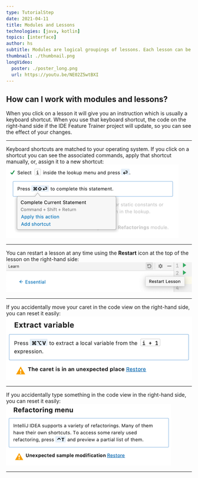 ```yaml
---
type: TutorialStep
date: 2021-04-11
title: Modules and Lessons
technologies: [java, kotlin]
topics: [interface]
author: hs
subtitle: Modules are logical groupings of lessons. Each lesson can be completed in any order and restarted as many times are you like. Lessons will help you to associate actions and keyboard shortcuts with functionality in the IDE.
thumbnail: ./thumbnail.png
longVideo:
  poster: ./poster_long.png
  url: https://youtu.be/NE02Z5wtBXI
---
```


## How can I work with modules and lessons?
When you click on a lesson it will give you an instruction which is usually a keyboard shortcut. When you use that keyboard shortcut, the code on the right-hand side if the IDE Feature Trainer project will update, so you can see the effect of your changes.
***
Keyboard shortcuts are matched to your operating system. If you click on a shortcut you can see the associated commands, apply that shortcut manually, or, assign it to a new shortcut:
![keyboard-shortcuts.png](keyboard-shortcuts.png)

***
You can restart a lesson at any time using the **Restart** icon at the top of the lesson on the right-hand side:
![restart-icon.png](restart-icon.png)

***
If you accidentally move your caret in the code view on the right-hand side, you can reset it easily:
![caret-unexpected-place.png](caret-unexpected-place.png)
***
If you accidentally type something in the code view in the right-hand side, you can reset it easily:
![unexpected-extra-input.png](unexpected-extra-input.png)
***